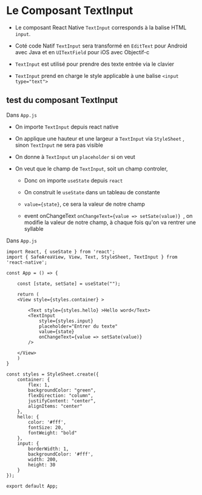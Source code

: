 # Le Composant TextInput

- Le composant React Native `TextInput` corresponds à la balise HTML `input`.

- Coté code Natif `TextInput` sera transformé en `EditText` pour Android avec Java et en `UITextField` pour iOS avec Objectif-c

- `TextInput` est utilisé pour prendre des texte entrée via le clavier

- `TextInput` prend en charge le style applicable à une balise `<input type="text">`


## test du composant TextInput


Dans `App.js`

- On importe `TextInput` depuis react native

- On applique une hauteur et une largeur a `TextInput` via `StyleSheet` , sinon `TextInput` ne sera pas visible

- On donne à `TextInput` un `placeholder` si on veut

- On veut que le champ de `TextInput`, soit un champ controler, 

    - Donc on importe `useState` depuis `react`

    - On construit le `useState` dans un tableau de constante 

    - `value={state}`, ce sera la valeur de notre champ

    - event onChangeText `onChangeText={value => setSate(value)} `, on modifie la valeur de notre champ, à chaque fois qu'on va rentrer une syllable

Dans `App.js`


    import React, { useState } from 'react';
    import { SafeAreaView, View, Text, StyleSheet, TextInput } from 'react-native';

    const App = () => {

        const [state, setSate] = useState("");

        return (
        <View style={styles.container} >

            <Text style={styles.hello} >Hello word</Text>
            <TextInput 
                style={styles.input} 
                placeholder="Entrer du texte" 
                value={state}
                onChangeText={value => setSate(value)} 
            />

        </View>
        )
    }

    const styles = StyleSheet.create({
        container: {
            flex: 1,
            backgroundColor: "green",
            flexDirection: "column",
            justifyContent: "center",
            alignItems: "center"
        },
        hello: {
            color: '#fff',
            fontSize: 20,
            fontWeight: "bold"
        },
        input: {
            borderWidth: 1,
            backgroundColor: '#fff',
            width: 200,
            height: 30
        }
    });

    export default App;